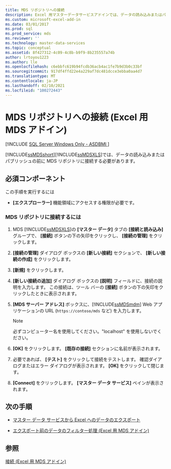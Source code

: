 ```yaml
---
title: MDS リポジトリへの接続
description: Excel 用マスターデータサービスアドインでは、データの読み込みまたはパブリッシュを行う前に、マスターデータサービスリポジトリに接続する必要があります。
ms.custom: microsoft-excel-add-in
ms.date: 03/01/2017
ms.prod: sql
ms.prod_service: mds
ms.reviewer: ''
ms.technology: master-data-services
ms.topic: conceptual
ms.assetid: 8f427312-4c09-4c8b-b9f9-8b235557a74b
author: lrtoyou1223
ms.author: lle
ms.openlocfilehash: c6ebbfc619b94fcdb36acb4ac1fe7b9d3b0c33bf
ms.sourcegitcommit: 917df4ffd22e4a229af7dc481dcce3ebba0aa4d7
ms.translationtype: MT
ms.contentlocale: ja-JP
ms.lasthandoff: 02/10/2021
ms.locfileid: "100272443"
---
```

# <a name="connect-to-an-mds-repository-mds-add-in-for-excel"></a>MDS リポジトリへの接続 (Excel 用 MDS アドイン)

[!INCLUDE [SQL Server Windows Only - ASDBMI ](../../includes/applies-to-version/sql-windows-only-asdbmi.md)]

  [!INCLUDE[ssMDSshort](../../includes/ssmdsshort-md.md)][!INCLUDE[ssMDSXLS](../../includes/ssmdsxls-md.md)]では、データの読み込みまたはパブリッシュの前に MDS リポジトリに接続する必要があります。  
  
## <a name="prerequisites"></a>必須コンポーネント  
 この手順を実行するには  
  
-   **[エクスプローラー]** 機能領域にアクセスする権限が必要です。  
  
### <a name="to-connect-to-an-mds-repository"></a>MDS リポジトリに接続するには  
  
1.  MDS [!INCLUDE[ssMDSXLS](../../includes/ssmdsxls-md.md)]の **[マスター データ]** タブの **[接続と読み込み]** グループで、 **[接続]** ボタンの下の矢印をクリックし、 **[接続の管理]** をクリックします。  
  
2.  **[接続の管理]** ダイアログ ボックスの **[新しい接続]** セクションで、 **[新しい接続の作成]** をクリックします。  
  
3.  **[新規]** をクリックします。  
  
4.  **[新しい接続の追加]** ダイアログ ボックスの **[説明]** フィールドに、接続の説明を入力します。 この接続は、ツール バーの **[接続]** ボタンの下の矢印をクリックしたときに表示されます。  
  
5.  **[MDS サーバー アドレス]** ボックスに、[!INCLUDE[ssMDSmdm](../../includes/ssmdsmdm-md.md)] Web アプリケーションの URL (`https://contoso/mds` など) を入力します。  
  
    > [!NOTE]  
    >  必ずコンピューター名を使用してください。"localhost" を使用しないでください。  
  
6.  **[OK]** をクリックします。 **[既存の接続]** セクションに名前が表示されます。  
  
7.  必要であれば、 **[テスト]** をクリックして接続をテストします。 確認ダイアログまたはエラー ダイアログが表示されます。 **[OK]** をクリックして閉じます。  
  
8.  **[Connect]** をクリックします。 **[マスター データ サービス]** ペインが表示されます。  
  
## <a name="next-steps"></a>次の手順  
  
-   [マスター データ サービスから Excel へのデータのエクスポート](../../master-data-services/microsoft-excel-add-in/export-data-to-excel-from-master-data-services.md)  
  
-   [エクスポート前のデータのフィルター処理 (Excel 用 MDS アドイン)](../../master-data-services/microsoft-excel-add-in/filter-data-before-exporting-mds-add-in-for-excel.md)  
  
## <a name="see-also"></a>参照  
 [接続 (Excel 用 MDS アドイン)](../../master-data-services/microsoft-excel-add-in/connections-mds-add-in-for-excel.md)  
  
  
